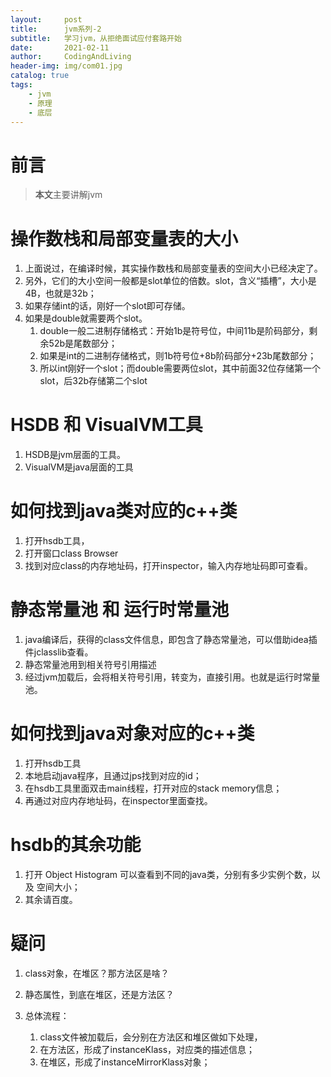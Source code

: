 ```yaml
---
layout:     post
title:      jvm系列-2
subtitle:   学习jvm，从拒绝面试应付套路开始
date:       2021-02-11
author:     CodingAndLiving
header-img: img/com01.jpg
catalog: true
tags:
    - jvm
    - 原理
    - 底层
---
```

# 前言

> **本文**主要讲解jvm


 
# 操作数栈和局部变量表的大小
1. 上面说过，在编译时候，其实操作数栈和局部变量表的空间大小已经决定了。
2. 另外，它们的大小空间一般都是slot单位的倍数。slot，含义“插槽”，大小是4B，也就是32b；
3. 如果存储int的话，刚好一个slot即可存储。
4. 如果是double就需要两个slot。
	1. double一般二进制存储格式：开始1b是符号位，中间11b是阶码部分，剩余52b是尾数部分；
	2. 如果是int的二进制存储格式，则1b符号位+8b阶码部分+23b尾数部分；
	3. 所以int刚好一个slot；而double需要两位slot，其中前面32位存储第一个slot，后32b存储第二个slot

# HSDB 和 VisualVM工具
1. HSDB是jvm层面的工具。
2. VisualVM是java层面的工具


# 如何找到java类对应的c++类
1. 打开hsdb工具，
2. 打开窗口class Browser
3. 找到对应class的内存地址码，打开inspector，输入内存地址码即可查看。

# 静态常量池 和 运行时常量池
1. java编译后，获得的class文件信息，即包含了静态常量池，可以借助idea插件jclasslib查看。
2. 静态常量池用到相关符号引用描述
3. 经过jvm加载后，会将相关符号引用，转变为，直接引用。也就是运行时常量池。

# 如何找到java对象对应的c++类
1. 打开hsdb工具
2. 本地启动java程序，且通过jps找到对应的id；
3. 在hsdb工具里面双击main线程，打开对应的stack memory信息；
4. 再通过对应内存地址码，在inspector里面查找。

# hsdb的其余功能
1. 打开 Object Histogram 可以查看到不同的java类，分别有多少实例个数，以及 空间大小；
2. 其余请百度。

# 疑问
1. class对象，在堆区？那方法区是啥？
2. 静态属性，到底在堆区，还是方法区？

1. 总体流程：
	1. class文件被加载后，会分别在方法区和堆区做如下处理，
	2. 在方法区，形成了instanceKlass，对应类的描述信息；
	3. 在堆区，形成了instanceMirrorKlass对象；
